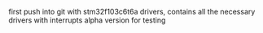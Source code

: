 first push into git with stm32f103c6t6a drivers, contains all the necessary drivers with interrupts
alpha version for testing
